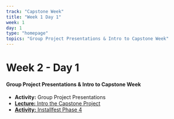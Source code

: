 ```yaml
---
track: "Capstone Week"
title: "Week 1 Day 1"
week: 1
day: 1
type: "homepage"
topics: "Group Project Presentations & Intro to Capstone Week"
---
```



# Week 2 - Day 1

#### Group Project Presentations & Intro to Capstone Week

- **Activity:** Group Project Presentations
- [**Lecture:** Intro the Capstone Project](/capstone-week/day-1/lecture-materials/the-capstone-project)
- [**Activity:** Installfest Phase 4](/capstone-week/day-1/lecture-materials/installfest-phase-4)


<!-- 

<hr>



### Lesson Recordings

- [**Group Project Presentations**]()
- [**Installfest Phase 4**]() 

-->
